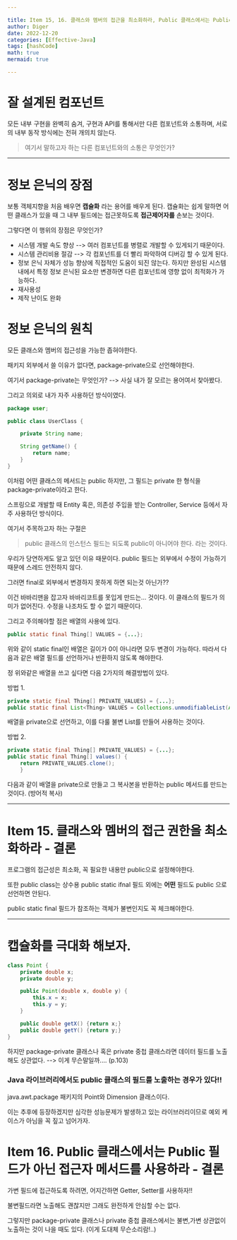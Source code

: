 ```yaml
---

title: Item 15, 16. 클래스와 멤버의 접근을 최소화하라, Public 클래스에서는 Public 필드가 아닌 접근자 메서드를 사용하라.
author: Diger
date: 2022-12-20
categories: [Effective-Java]
tags: [hashCode]
math: true
mermaid: true

---
```


# 잘 설계된 컴포넌트

모든 내부 구현을 완벽히 숨겨, 구현과 API를 통해서만 다른 컴포넌트와 소통하며, 서로의 내부 동작 방식에는 전혀 개의치 않는다.

> 여기서 말하고자 하는 다른 컴포넌트와의 소통은 무엇인가?

---

# 정보 은닉의 장점

보통 객체지향을 처음 배우면 **캡슐화** 라는 용어를 배우게 된다. 캡슐화는 쉽게 말하면 어떤 클래스가 있을 때 그 내부 필드에는 접근못하도록 **접근제어자를** 손보는 것이다.

그렇다면 이 행위의 장점은 무엇인가?

- 시스템 개발 속도 향상 --> 여러 컴포넌트를 병렬로 개발할 수 있게되기 때문이다.
- 시스템 관리비용 절감 --> 각 컴포넌트를 더 빨리 파악하여 디버깅 할 수 있게 된다.
- 정보 은닉 자체가 성능 향상에 직접적인 도움이 되진 않는다. 하지만 완성된 시스템 내에서 특정 정보 은닉된 요소만 변경하면 다른 컴포넌트에 영향 없이 최적화가 가능하다.
- 재사용성
- 제작 난이도 완화

# 정보 은닉의 원칙

모든 클래스와 멤버의 접근성을 가능한 좁혀야한다.

패키지 외부에서 쓸 이유가 없다면, package-private으로 선언해야한다.

여기서 package-private는 무엇인가? --> 사실 내가 잘 모르는 용어여서 찾아봤다.

그리고 의외로 내가 자주 사용하던 방식이였다.

```java
package user;

public class UserClass {

	private String name;

	String getName() {
		return name;
	}
}
```
이처럼 어떤 클래스의 메서드는 public 하지만, 그 필드는 private 한 형식을 package-private이라고 한다.

스프링으로 개발할 때 Entity 혹은, 의존성 주입을 받는 Controller, Service 등에서 자주 사용하던 방식이다.

여기서 주목하고자 하는 구절은

> public 클래스의 인스턴스 필드는 되도록 public이 아니어야 한다. 라는 것이다.

우리가 당연하게도 알고 있던 이유 때문이다. public 필드는 외부에서 수정이 가능하기 때문에 스레드 안전하지 않다.

그러면 final로 외부에서 변경하지 못하게 하면 되는것 아닌가??

이건 바바리맨을 잡고자 바바리코트를 못입게 만드는... 것이다. 이 클래스의 필드가 의미가 없어진다. 수정을 나조차도 할 수 없기 때문이다.

그리고 주의해야할 점은 배열의 사용에 있다.

```java
public static final Thing[] VALUES = {...};
```

위와 같이 static final인 배열은 길이가 0이 아니라면 모두 변경이 가능하다. 따라서 다음과 같은 배열 필드를 선언하거나 반환하지 않도록 해야한다.


정 위와같은 배열을 쓰고 싶다면 다음 2가지의 해결방법이 있다.

방법 1.
```java
private static final Thing[] PRIVATE_VALUES) = {...};
public static final List<Thing> VALUES = Collections.unmodifiableList(Arrays.asList(PRIVATE_VALUES));
```
배열을 private으로 선언하고, 이를 다룰 불변 List를 만들어 사용하는 것이다.

방법 2.
```java
private static final Thing[] PRIVATE_VALUES) = {...};
public static final Thing[] values() {
    return PRIVATE_VALUES.clone();
    }
```

다음과 같이 배열을 private으로 만들고 그 복사본을 반환하는 public 메서드를 만드는 것이다. (방어적 복사)

---

# Item 15. 클래스와 멤버의 접근 권한을 최소화하라 - 결론

프로그램의 접근성은 최소화, 꼭 필요한 내용만 public으로 설정해야한다.

또한 public class는 상수용 public static ifnal 필드 외에는 **어떤** 필드도 public 으로 선언하면 안된다.

public static final 필드가 참조하는 객체가 불변인지도 꼭 체크해야한다.

---

# 캡슐화를 극대화 해보자.

```java
class Point {
    private double x;
    private double y;

    public Point(double x, double y) {
        this.x = x;
        this.y = y;
    }

    public double getX() {return x;}
    public double getY() {return y;}
}
```

하지만 package-private 클래스나 혹은 private 중첩 클래스라면 데이터 필드를 노출해도 상관없다. --> 이게 무슨말일까.... (p.103)

### Java 라이브러리에서도 public 클래스의 필드를 노출하는 경우가 있다!!

java.awt.package 패키지의 Point와 Dimension 클래스이다.

이는 추후에 등장하겠지만 심각한 성능문제가 발생하고 있는 라이브러리이므로 예외 케이스가 아님을 꼭 짚고 넘어가자.


# Item 16. Public 클래스에서는 Public 필드가 아닌 접근자 메서드를 사용하라 - 결론

가변 필드에 접근하도록 하려면, 어지간하면 Getter, Setter를 사용하자!!

불변필드라면 노출해도 괜찮지만 그래도 완전하게 안심할 수는 없다.

그렇지만 package-private 클래스나 private 중첩 클래스에서는 불변,가변 상관없이 노출하는 것이 나을 때도 있다. (이게 도대체 무슨소리람!..)
